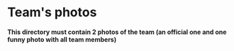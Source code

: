 Team's photos
====

**This directory must contain 2 photos of the team (an official one and one funny photo with all team members)**
